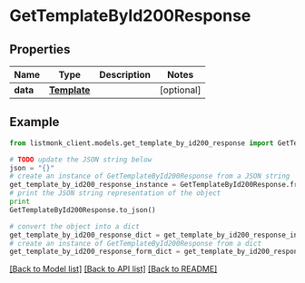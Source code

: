 # GetTemplateById200Response


## Properties
Name | Type | Description | Notes
------------ | ------------- | ------------- | -------------
**data** | [**Template**](Template.md) |  | [optional] 

## Example

```python
from listmonk_client.models.get_template_by_id200_response import GetTemplateById200Response

# TODO update the JSON string below
json = "{}"
# create an instance of GetTemplateById200Response from a JSON string
get_template_by_id200_response_instance = GetTemplateById200Response.from_json(json)
# print the JSON string representation of the object
print
GetTemplateById200Response.to_json()

# convert the object into a dict
get_template_by_id200_response_dict = get_template_by_id200_response_instance.to_dict()
# create an instance of GetTemplateById200Response from a dict
get_template_by_id200_response_form_dict = get_template_by_id200_response.from_dict(get_template_by_id200_response_dict)
```
[[Back to Model list]](../README.md#documentation-for-models) [[Back to API list]](../README.md#documentation-for-api-endpoints) [[Back to README]](../README.md)


